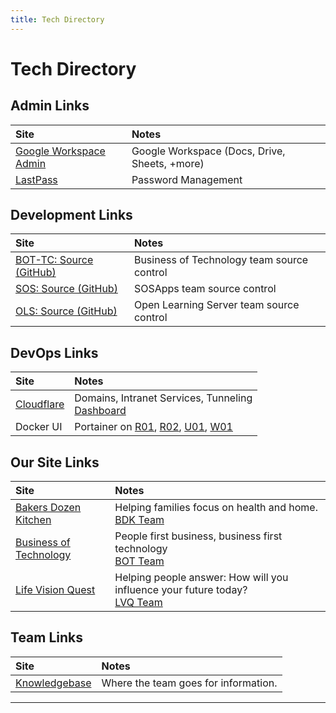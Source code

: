 ```yaml
---
title: Tech Directory
---
```


# Tech Directory

## Admin Links

| Site      |  Notes |
| :-------- | :----- |
| [Google Workspace Admin](https://admin.google.com/) | Google Workspace (Docs, Drive, Sheets, +more) |
| [LastPass](https://www.lastpass.com/) | Password Management |

## Development Links

| Site      |  Notes |
| :-------- | :----- |
| [BOT-TC: Source (GitHub)](https://github.com/BOT-TC) | Business of Technology team source control |
| [SOS: Source (GitHub)](https://github.com/SOSApps) | SOSApps team source control |
| [OLS: Source (GitHub)](https://github.com/OLS-Team) | Open Learning Server team source control |

## DevOps Links

| Site      |  Notes |
| :-------- | :----- |
| [Cloudflare](https://www.cloudflare.com/) | Domains, Intranet Services, Tunneling <br />[Dashboard](https://dash.cloudflare.com) |
| Docker UI | Portainer on [R01](https://do-r01.sosensible.net), [R02](https://do-r02.sosensible.net), [U01](https://do-u01.sosensible.net), [W01](https://do-w01.sosensible.net) |

## Our Site Links

| Site      |  Notes |
| :-------- | :----- |
| [Bakers Dozen Kitchen](https://bakersdozen.kitchen) | Helping families focus on health and home.<br/>[BDK Team](/team/bdk) |
| [Business of Technology](https://businessof.technology) | People first business, business first technology<br/>[BOT Team](/team/bot) |
| [Life Vision Quest](https://lvq.today) | Helping people answer: How will you influence your future today?<br/>[LVQ Team](/team/lvq) |

## Team Links

| Site      |  Notes |
| :-------- | :----- |
| [Knowledgebase](https://sosensible.net/kb) | Where the team goes for information. |

---
